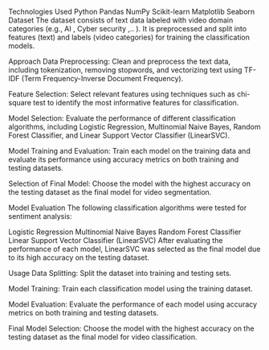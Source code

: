 Technologies Used
Python
Pandas
NumPy
Scikit-learn
Matplotlib
Seaborn
Dataset
The dataset consists of text data labeled with video domain categories (e.g., AI , Cyber security ,.. ). It is preprocessed and split into features (text) and labels (video categories) for training the classification models.

Approach
Data Preprocessing: Clean and preprocess the text data, including tokenization, removing stopwords, and vectorizing text using TF-IDF (Term Frequency-Inverse Document Frequency).

Feature Selection: Select relevant features using techniques such as chi-square test to identify the most informative features for classification.

Model Selection: Evaluate the performance of different classification algorithms, including Logistic Regression, Multinomial Naive Bayes, Random Forest Classifier, and Linear Support Vector Classifier (LinearSVC).

Model Training and Evaluation: Train each model on the training data and evaluate its performance using accuracy metrics on both training and testing datasets.

Selection of Final Model: Choose the model with the highest accuracy on the testing dataset as the final model for video segmentation.

Model Evaluation
The following classification algorithms were tested for sentiment analysis:

Logistic Regression
Multinomial Naive Bayes
Random Forest Classifier
Linear Support Vector Classifier (LinearSVC)
After evaluating the performance of each model, LinearSVC was selected as the final model due to its high accuracy on the testing dataset.

Usage
Data Splitting: Split the dataset into training and testing sets.

Model Training: Train each classification model using the training dataset.

Model Evaluation: Evaluate the performance of each model using accuracy metrics on both training and testing datasets.

Final Model Selection: Choose the model with the highest accuracy on the testing dataset as the final model for video classification.

